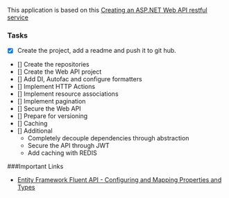 This application is based on this [Creating an ASP.NET Web API restful service](http://bitoftech.net/2013/11/25/detailed-tutorial-building-asp-net-web-api-restful-service)

### Tasks
- [x] Create the project, add a readme and push it to git hub.
- [] Create the repositories
- [] Create the Web API project
- [] Add DI, Autofac and configure formatters
- [] Implement HTTP Actions
- [] Implement resource associations
- [] Implement pagination
- [] Secure the Web API
- [] Prepare for versioning
- [] Caching
- [] Additional
     - Completely decouple dependencies through abstraction
	 - Secure the API through JWT
	 - Add caching with REDIS
	 	 

###Important Links
- [Entity Framework Fluent API - Configuring and Mapping Properties and Types](https://msdn.microsoft.com/en-us/data/jj591617.aspx)